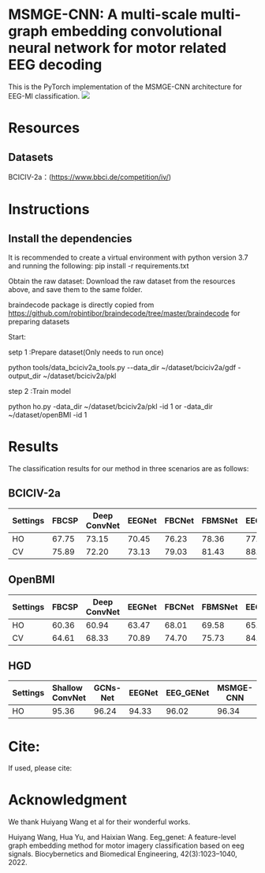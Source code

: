 # MSMGE-CNN: A multi-scale multi-graph embedding convolutional neural network for motor related EEG decoding
This is the PyTorch implementation of the MSMGE-CNN architecture for EEG-MI classification.
![](https://github.com/a0304w99/MSMGE-CNN/blob/main/MSMGE-CNN.png)

# Resources
## Datasets
BCICIV-2a：(https://www.bbci.de/competition/iv/)

# Instructions
## Install the dependencies
It is recommended to create a virtual environment with python version 3.7 and running the following:
pip install -r requirements.txt

Obtain the raw dataset:
Download the raw dataset from the resources above, and save them to the same folder. 

braindecode package is directly copied from https://github.com/robintibor/braindecode/tree/master/braindecode for preparing datasets

Start:

setp 1 :Prepare dataset(Only needs to run once)

python tools/data_bciciv2a_tools.py --data_dir ~/dataset/bciciv2a/gdf -output_dir ~/dataset/bciciv2a/pkl

step 2 :Train model

python ho.py -data_dir ~/dataset/bciciv2a/pkl -id 1  or  -data_dir ~/dataset/openBMI -id 1

# Results
The classification results for our method in three scenarios are as follows:
## BCICIV-2a
| Settings  | FBCSP |  Deep ConvNet | EEGNet | FBCNet | FBMSNet | EEG_GENet | MSMGE-CNN |
| :-------- | :---- | ------------- | ------ | ------ | ------- | --------- | --------- |
| HO | 67.75 | 73.15 | 70.45 | 76.23 | 78.36 | 77.89 | 79.59 |
| CV | 75.89 | 72.20 | 73.13 | 79.03 | 81.43 | 88.35 | 88.86 |

## OpenBMI
| Settings  | FBCSP |  Deep ConvNet | EEGNet | FBCNet |  FBMSNet | EEG_GENet | MSMGE-CNN |
| :-------- | :---- | ------------- | ------ | ------ | ------- | --------- | --------- |
| HO |  60.36 |  60.94 | 63.47 | 68.01 | 69.58 | 65.79 | 69.77 |
| CV | 64.61  | 68.33 | 70.89 | 74.70 | 75.73 | 84.31 | 83.41 |

## HGD
| Settings  | Shallow ConvNet | GCNs-Net | EEGNet | EEG_GENet | MSMGE-CNN |
| :-------- | :-------------- | -------- |------- |---------- |---------- |
| HO | 95.36 | 96.24 | 94.33 | 96.02 | 96.34 |


# Cite:
If used, please cite:



# Acknowledgment
We thank Huiyang Wang et al for their wonderful works.

Huiyang Wang, Hua Yu, and Haixian Wang. Eeg_genet: A feature-level graph embedding method for motor imagery classification based on eeg signals. Biocybernetics and Biomedical Engineering, 42(3):1023–1040, 2022.
